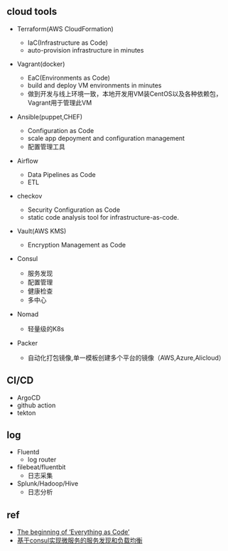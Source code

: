

## cloud tools

+ Terraform(AWS CloudFormation)
    + IaC(Infrastructure as Code)
    + auto-provision infrastructure in minutes

+ Vagrant(docker)
    + EaC(Environments as Code)
    + build and deploy VM environments in minutes
    + 做到开发与线上环境一致，本地开发用VM装CentOS以及各种依赖包，Vagrant用于管理此VM

+ Ansible(puppet,CHEF)
    + Configuration as Code
    + scale app depoyment and configuration management
    + 配置管理工具

+ Airflow
    + Data Pipelines as Code
    + ETL

+ checkov
    + Security Configuration as Code
    + static code analysis tool for infrastructure-as-code.

+ Vault(AWS KMS)
    + Encryption Management as Code

+ Consul
    + 服务发现
    + 配置管理
    + 健康检查
    + 多中心

+ Nomad
    + 轻量级的K8s

+ Packer
    + 自动化打包镜像,单一模板创建多个平台的镜像（AWS,Azure,Alicloud）



## CI/CD
+ ArgoCD
+ github action
+ tekton


## log
+ Fluentd
    + log router
+ filebeat/fluentbit
    + 日志采集
+ Splunk/Hadoop/Hive
    + 日志分析




## ref


+ [The beginning of ‘Everything as Code’](https://medium.com/swlh/the-beginning-of-everything-as-code-a25c4e9a75e9)
+ [基于consul实现微服务的服务发现和负载均衡](https://tonybai.com/2018/09/10/setup-service-discovery-and-load-balance-based-on-consul/)